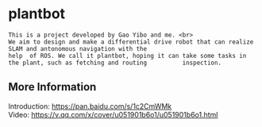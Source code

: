 # plantbot
    This is a project developed by Gao Yibo and me. <br>
    We aim to design and make a differential drive robot that can realize SLAM and antonomous navigation with the 
    help  of ROS. We call it plantbot, hoping it can take some tasks in the plant, such as fetching and routing          inspection. 

## More Information 
   Introduction: https://pan.baidu.com/s/1c2CmWMk <br>
   Video: https://v.qq.com/x/cover/u051901b6o1/u051901b6o1.html <br>
